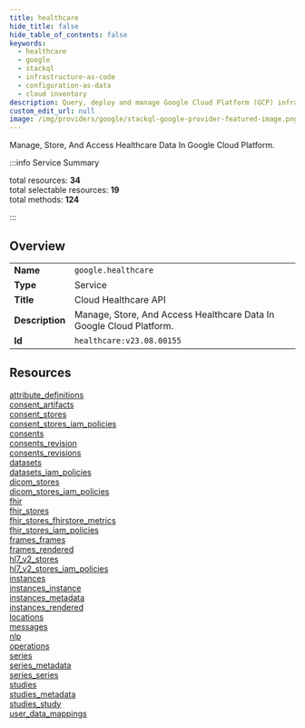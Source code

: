 ```yaml
---
title: healthcare
hide_title: false
hide_table_of_contents: false
keywords:
  - healthcare
  - google
  - stackql
  - infrastructure-as-code
  - configuration-as-data
  - cloud inventory
description: Query, deploy and manage Google Cloud Platform (GCP) infrastructure and resources using SQL
custom_edit_url: null
image: /img/providers/google/stackql-google-provider-featured-image.png
---
```

Manage, Store, And Access Healthcare Data In Google Cloud Platform.  
    
:::info Service Summary

<div class="row">
<div class="providerDocColumn">
<span>total resources:&nbsp;<b>34</b></span><br />
<span>total selectable resources:&nbsp;<b>19</b></span><br />
<span>total methods:&nbsp;<b>124</b></span><br />
</div>
</div>

:::

## Overview
<table><tbody>
<tr><td><b>Name</b></td><td><code>google.healthcare</code></td></tr>
<tr><td><b>Type</b></td><td>Service</td></tr>
<tr><td><b>Title</b></td><td>Cloud Healthcare API</td></tr>
<tr><td><b>Description</b></td><td>Manage, Store, And Access Healthcare Data In Google Cloud Platform.</td></tr>
<tr><td><b>Id</b></td><td><code>healthcare:v23.08.00155</code></td></tr>
</tbody></table>

## Resources
<div class="row">
<div class="providerDocColumn">
<a href="/providers/google/healthcare/attribute_definitions/">attribute_definitions</a><br />
<a href="/providers/google/healthcare/consent_artifacts/">consent_artifacts</a><br />
<a href="/providers/google/healthcare/consent_stores/">consent_stores</a><br />
<a href="/providers/google/healthcare/consent_stores_iam_policies/">consent_stores_iam_policies</a><br />
<a href="/providers/google/healthcare/consents/">consents</a><br />
<a href="/providers/google/healthcare/consents_revision/">consents_revision</a><br />
<a href="/providers/google/healthcare/consents_revisions/">consents_revisions</a><br />
<a href="/providers/google/healthcare/datasets/">datasets</a><br />
<a href="/providers/google/healthcare/datasets_iam_policies/">datasets_iam_policies</a><br />
<a href="/providers/google/healthcare/dicom_stores/">dicom_stores</a><br />
<a href="/providers/google/healthcare/dicom_stores_iam_policies/">dicom_stores_iam_policies</a><br />
<a href="/providers/google/healthcare/fhir/">fhir</a><br />
<a href="/providers/google/healthcare/fhir_stores/">fhir_stores</a><br />
<a href="/providers/google/healthcare/fhir_stores_fhirstore_metrics/">fhir_stores_fhirstore_metrics</a><br />
<a href="/providers/google/healthcare/fhir_stores_iam_policies/">fhir_stores_iam_policies</a><br />
<a href="/providers/google/healthcare/frames_frames/">frames_frames</a><br />
<a href="/providers/google/healthcare/frames_rendered/">frames_rendered</a><br />
</div>
<div class="providerDocColumn">
<a href="/providers/google/healthcare/hl7_v2_stores/">hl7_v2_stores</a><br />
<a href="/providers/google/healthcare/hl7_v2_stores_iam_policies/">hl7_v2_stores_iam_policies</a><br />
<a href="/providers/google/healthcare/instances/">instances</a><br />
<a href="/providers/google/healthcare/instances_instance/">instances_instance</a><br />
<a href="/providers/google/healthcare/instances_metadata/">instances_metadata</a><br />
<a href="/providers/google/healthcare/instances_rendered/">instances_rendered</a><br />
<a href="/providers/google/healthcare/locations/">locations</a><br />
<a href="/providers/google/healthcare/messages/">messages</a><br />
<a href="/providers/google/healthcare/nlp/">nlp</a><br />
<a href="/providers/google/healthcare/operations/">operations</a><br />
<a href="/providers/google/healthcare/series/">series</a><br />
<a href="/providers/google/healthcare/series_metadata/">series_metadata</a><br />
<a href="/providers/google/healthcare/series_series/">series_series</a><br />
<a href="/providers/google/healthcare/studies/">studies</a><br />
<a href="/providers/google/healthcare/studies_metadata/">studies_metadata</a><br />
<a href="/providers/google/healthcare/studies_study/">studies_study</a><br />
<a href="/providers/google/healthcare/user_data_mappings/">user_data_mappings</a><br />
</div>
</div>
